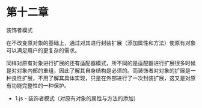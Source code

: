# 第十二章

装饰者模式

在不改变原对象的基础上，通过对其进行封装扩展（添加属性和方法）使原有对象可以满足用户的更复杂的需求。

同样对原有对象进行扩展的还有适配器模式，所不同的是适配器进行扩展很多时候是对对象内部的重组，因此了解其自身结构是必须的。而装饰者对对象的扩展是一种良性扩展，不用了解其具体实现，只是在外部进行了一次封装扩展，这又是对原有功能完整性的一种保护。

* 1.js - 装饰者模式（对原有对象的属性与方法的添加）